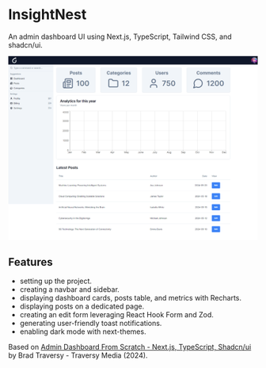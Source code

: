 # InsightNest

An admin dashboard UI using Next.js, TypeScript, Tailwind CSS, and shadcn/ui.

<p align="center">
    <img src="screenshot.png" alt="InsightNest Dashboard Screenshot">
</p>

## Features

- setting up the project.
- creating a navbar and sidebar.
- displaying dashboard cards, posts table, and metrics with Recharts.
- displaying posts on a dedicated page.
- creating an edit form leveraging React Hook Form and Zod.
- generating user-friendly toast notifications.
- enabling dark mode with next-themes.

Based on [Admin Dashboard From Scratch - Next.js, TypeScript, Shadcn/ui](https://www.youtube.com/watch?v=hhudoSMM0yU) by Brad Traversy - Traversy Media (2024).
